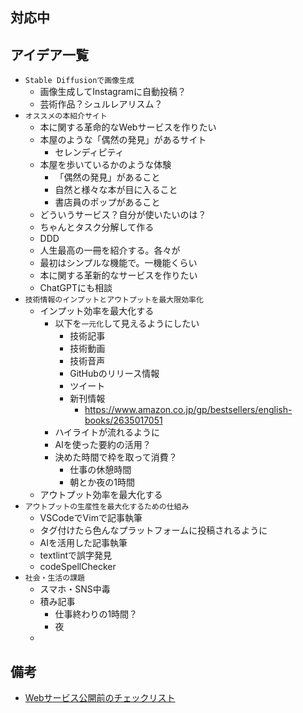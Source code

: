## 対応中

## アイデア一覧

- `Stable Diffusionで画像生成`
  - 画像生成してInstagramに自動投稿？
  - 芸術作品？シュルレアリスム？
- `オススメの本紹介サイト`
  - 本に関する革命的なWebサービスを作りたい
  - 本屋のような「偶然の発見」があるサイト
    - セレンディピティ
  - 本屋を歩いているかのような体験
    - 「偶然の発見」があること
    - 自然と様々な本が目に入ること
    - 書店員のポップがあること
  - どういうサービス？自分が使いたいのは？
  - ちゃんとタスク分解して作る
  - DDD
  - 人生最高の一冊を紹介する。各々が
  - 最初はシンプルな機能で。一機能くらい
  - 本に関する革新的なサービスを作りたい
  - ChatGPTにも相談
- `技術情報のインプットとアウトプットを最大限効率化`
  - インプット効率を最大化する
    - 以下を`一元化`して見えるようにしたい
      - 技術記事
      - 技術動画
      - 技術音声
      - GitHubのリリース情報
      - ツイート
      - 新刊情報
        - https://www.amazon.co.jp/gp/bestsellers/english-books/2635017051
    - ハイライトが流れるように
    - AIを使った要約の活用？
    - 決めた時間で枠を取って消費？
      - 仕事の休憩時間
      - 朝とか夜の1時間
  - アウトプット効率を最大化する
- `アウトプットの生産性を最大化するための仕組み`
  - VSCodeでVimで記事執筆
  - タグ付けたら色んなプラットフォームに投稿されるように
  - AIを活用した記事執筆
  - textlintで誤字発見
  - codeSpellChecker
- `社会・生活の課題`
  - スマホ・SNS中毒
  - 積み記事
    - 仕事終わりの1時間？
    - 夜
  - 

## 備考

- [Webサービス公開前のチェックリスト](https://zenn.dev/catnose99/articles/547cbf57e5ad28)
